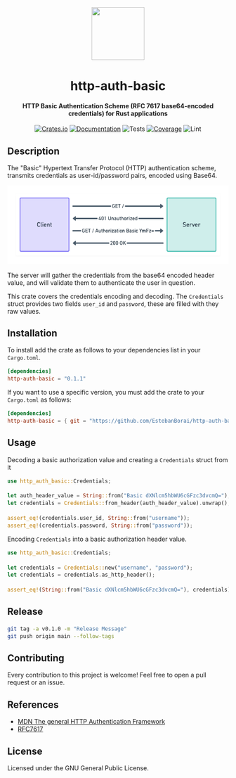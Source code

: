 <div>
  <div align="center" style="display: block; text-align: center;">
    <img src="https://camo.githubusercontent.com/734a3468bce992fbc3b729562d41c92f4912c99a/68747470733a2f2f7777772e727573742d6c616e672e6f72672f7374617469632f696d616765732f727573742d6c6f676f2d626c6b2e737667" height="120" width="120" />
  </div>
  <h1 align="center">http-auth-basic</h1>
  <h4 align="center">HTTP Basic Authentication Scheme (RFC 7617 base64-encoded credentials) for Rust applications</h4>
</div>

<div align="center">

  [![Crates.io](https://img.shields.io/crates/v/http-auth-basic.svg)](https://crates.io/crates/http-auth-basic)
  [![Documentation](https://docs.rs/http-auth-basic/badge.svg)](https://docs.rs/http-auth-basic)
  ![Tests](https://github.com/EstebanBorai/http-auth-basic/workflows/tests/badge.svg)
  [![Coverage](https://coveralls.io/repos/github/EstebanBorai/http-auth-basic/badge.svg?branch=main)](https://coveralls.io/github/EstebanBorai/http-auth-basic?branch=main)
  ![Lint](https://github.com/EstebanBorai/http-auth-basic/workflows/clippy/fmt/badge.svg)

</div>

## Description

The "Basic" Hypertext Transfer Protocol (HTTP) authentication scheme, transmits credentials as user-id/password pairs, encoded using Base64.

<div align="center">
  <img src="https://raw.githubusercontent.com/EstebanBorai/http-auth-basic/main/assets/basic-auth-workflow.png" />
</div>

The server will gather the credentials from the base64 encoded header value, and will validate them
to authenticate the user in question.

This crate covers the credentials encoding and decoding. The `Credentials` struct provides two fields
`user_id` and `password`, these are filled with they raw values.

## Installation

To install add the crate as follows to your dependencies list in your `Cargo.toml`.

```toml
[dependencies]
http-auth-basic = "0.1.1"
```

If you want to use a specific version, you must add the crate to your `Cargo.toml` as follows:

```toml
[dependencies]
http-auth-basic = { git = "https://github.com/EstebanBorai/http-auth-basic.git", tag = "v0.1.0" }
```

## Usage

Decoding a basic authorization value and creating a `Credentials` struct
from it

```rust
use http_auth_basic::Credentials;

let auth_header_value = String::from("Basic dXNlcm5hbWU6cGFzc3dvcmQ=");
let credentials = Credentials::from_header(auth_header_value).unwrap();

assert_eq!(credentials.user_id, String::from("username"));
assert_eq!(credentials.password, String::from("password"));
```

Encoding `Credentials` into a basic authorization header value.

```rust
use http_auth_basic::Credentials;

let credentials = Credentials::new("username", "password");
let credentials = credentials.as_http_header();

assert_eq!(String::from("Basic dXNlcm5hbWU6cGFzc3dvcmQ="), credentials);
```

## Release

```bash
git tag -a v0.1.0 -m "Release Message"
git push origin main --follow-tags
```

## Contributing

Every contribution to this project is welcome! Feel free to open a pull request or an issue.

## References

- [MDN The general HTTP Authentication Framework](https://developer.mozilla.org/en-US/docs/Web/HTTP/Authentication)
- [RFC7617](https://tools.ietf.org/html/rfc7617)

## License

Licensed under the GNU General Public License.